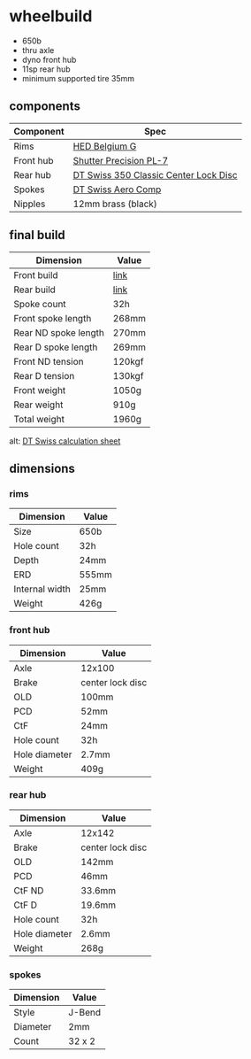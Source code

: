 # wheelbuild

* 650b
* thru axle
* dyno front hub
* 11sp rear hub
* minimum supported tire 35mm

## components

| Component | Spec |
| --------- | ---- |
| Rims | [HED Belgium G](https://store.hedcycling.com/belgium-g/) |
| Front hub | [Shutter Precision PL-7](https://www.sp-dynamo.com/series7-pl7) |
| Rear hub | [DT Swiss 350 Classic Center Lock Disc](https://www.dtswiss.com/en/components/hubs-and-rws/hubs-road/350) |
| Spokes | [DT Swiss Aero Comp](https://www.dtswiss.com/en/components/spokes-and-nipples/spokes/dt-aero-comp) |
| Nipples | 12mm brass (black) |

## final build

| Dimension | Value |
| --------- | ----- |
| Front build | [link](https://kstoerz.com/freespoke/?link=1&e=555&hub=774&n=32&xL=3&xR=3) |
| Rear build | [link](https://kstoerz.com/freespoke/?link=1&e=555&hub=373&n=32&xL=3&xR=3) |
| Spoke count | 32h |
| Front spoke length | 268mm |
| Rear ND spoke length | 270mm |
| Rear D spoke length | 269mm |
| Front ND tension | 120kgf |
| Rear D tension | 130kgf |
| Front weight | 1050g |
| Rear weight | 910g |
| Total weight | 1960g |

alt: [DT Swiss calculation sheet](techsheets/Calculation-08082021-024520.pdf)

## dimensions

### rims

| Dimension | Value |
| --------- | ----- |
| Size | 650b |
| Hole count | 32h|
| Depth | 24mm |
| ERD | 555mm |
| Internal width | 25mm |
| Weight | 426g |

### front hub

| Dimension | Value |
| --------- | ----- |
| Axle | 12x100 |
| Brake | center lock disc |
| OLD | 100mm |
| PCD | 52mm |
| CtF | 24mm |
| Hole count | 32h |
| Hole diameter | 2.7mm |
| Weight | 409g |

### rear hub

| Dimension | Value |
| --------- | ----- |
| Axle | 12x142 |
| Brake | center lock disc |
| OLD | 142mm |
| PCD | 46mm |
| CtF ND | 33.6mm |
| CtF D | 19.6mm |
| Hole count | 32h |
| Hole diameter | 2.6mm |
| Weight | 268g |

### spokes

| Dimension | Value |
| --------- | ----- |
| Style | J-Bend |
| Diameter | 2mm |
| Count | 32 x 2 |
